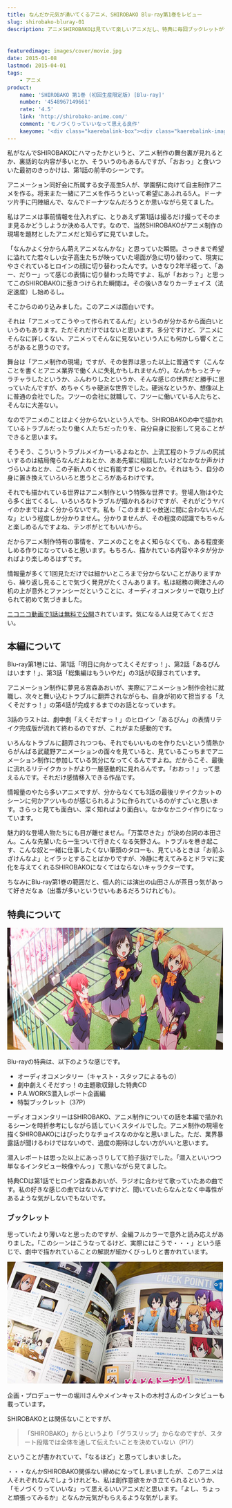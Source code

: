 ```yaml
---
title: なんだか元気が湧いてくるアニメ、SHIROBAKO Blu-ray第1巻をレビュー
slug: shirobako-bluray-01
description: アニメSHIROBAKOは見ていて楽しいアニメだし、特典に毎回ブックレットがつくらしいのでBlu-rayを購入してしまいました。TV放送を1回見ただけでも面白かったですが、改めてじっくり見ると何が面白いのかが分かった気がします。


featuredimage: images/cover/movie.jpg
date: 2015-01-08
lastmod: 2015-04-01
tags: 
    - アニメ
product:
    name: 'SHIROBAKO 第1巻 (初回生産限定版) [Blu-ray]'
    number: '4548967149661'
    rate: '4.5'
    link: 'http://shirobako-anime.com/'
    comment: 'モノづくりっていいなって思える良作'
    kaeyome: '<div class="kaerebalink-box"><div class="kaerebalink-image"><a href="http://www.amazon.co.jp/exec/obidos/ASIN/B00OJXVVDY/illusionspace-22/ref=nosim/" rel="nofollow" target="_blank"><img src="http://ecx.images-amazon.com/images/I/51xrMSF5xNL._SL160_.jpg" style="border: none;" /></a></div><div class="kaerebalink-info"><div class="kaerebalink-name"><a href="http://www.amazon.co.jp/exec/obidos/ASIN/B00OJXVVDY/illusionspace-22/ref=nosim/" rel="nofollow" target="_blank">SHIROBAKO 第1巻 (初回生産限定版) [Blu-ray]</a><div class="kaerebalink-powered-date">posted with <a href="http://kaereba.com" rel="nofollow" target="_blank">カエレバ</a></div></div><div class="kaerebalink-detail">木村珠莉 ワーナー・ブラザース・ホームエンターテイメント 2014-12-24    </div><div class="kaerebalink-link1"><div class="shoplinkamazon"><a href="http://www.amazon.co.jp/gp/search?keywords=SHIROBAKO%20%91%E61%8A%AA%20%8F%89%89%F1%90%B6%8EY%8C%C0%92%E8%94%C5%20Blu-ray&__mk_ja_JP=%83J%83%5E%83J%83i&tag=illusionspace-22" rel="nofollow" target="_blank" title="アマゾン" >Amazon</a></div><div class="shoplinkrakuten"><a href="http://hb.afl.rakuten.co.jp/hgc/0e95387f.f2aef20d.0e953880.25e412bd/?pc=http%3A%2F%2Fsearch.rakuten.co.jp%2Fsearch%2Fmall%2FSHIROBAKO%2520%25E7%25AC%25AC1%25E5%25B7%25BB%2520%25E5%2588%259D%25E5%259B%259E%25E7%2594%259F%25E7%2594%25A3%25E9%2599%2590%25E5%25AE%259A%25E7%2589%2588%2520Blu-ray%2F-%2Ff.1-p.1-s.1-sf.0-st.A-v.2%3Fx%3D0%26scid%3Daf_ich_link_urltxt%26m%3Dhttp%3A%2F%2Fm.rakuten.co.jp%2F" rel="nofollow" target="_blank" title="楽天市場" >楽天市場</a></div></div></div><div class="booklink-footer" style="clear: left"></div></div>'
---
```


私がなんでSHIROBAKOにハマったかというと、アニメ制作の舞台裏が見れるとか、裏話的な内容が多いとか、そういうのもあるんですが、「おおっ」と食いついた最初のきっかけは、第1話の前半のシーンです。

アニメーション同好会に所属する女子高生5人が、学園祭に向けて自主制作アニメを作る。将来また一緒にアニメを作ろうといって希望にあふれる5人。ドーナツ片手に円陣組んで、なんでドーナツなんだろうとか思いながら見てました。

私はアニメは事前情報を仕入れずに、とりあえず第1話は撮るだけ撮ってそのまま見るかどうしようか決める人です。なので、当然SHIROBAKOがアニメ制作の現場を題材としたアニメだと知らずに見ていました。

「なんかよく分からん萌えアニメなんかな」と思っていた瞬間。さっきまで希望に溢れてた若々しい女子高生たちが映っていた場面が急に切り替わって、現実にやさぐれているヒロインの顔に切り替わったんです。いきなり2年半経って、「あー、だりー」って感じの表情に切り替わった時ですよ、私が「おおっ？」と思ってこのSHIROBAKOに惹きつけられた瞬間は。その後いきなりカーチェイス（法定速度）し始めるし。

そこからのめり込みました。このアニメは面白いです。

それは「アニメってこうやって作られてるんだ」というのが分かるから面白いというのもあります。ただそれだけではないと思います。多分ですけど、アニメにそんなに詳しくない、アニメってそんなに見ないという人にも何かしら響くところがあると思うのです。

舞台は「アニメ制作の現場」ですが、その世界は思った以上に普通です（こんなことを書くとアニメ業界で働く人に失礼かもしれませんが）。なんかもっとチャラチャラしたというか、ふんわりしたというか、そんな感じの世界だと勝手に思っていたんですが、めちゃくちゃ硬派な世界でした。硬派なというか、想像以上に普通の会社でした。フツーの会社に就職して、フツーに働いている人たちと、そんなに大差ない。

なのでアニメのことはよく分からないという人でも、SHIROBAKOの中で描かれているトラブルだったり働く人たちだったりを、自分自身に投影して見ることができると思います。

そうそう、こういうトラブルメイカーいるよねとか、上流工程のトラブルの尻拭いするのは結局俺らなんだよねとか、ああ先輩に相談したいけどなかなか声かけづらいよねとか、この子新人のくせに有能すぎじゃねとか。それはもう、自分の身に置き換えていろいろと思うところがあるわけです。

それでも描かれている世界はアニメ制作という特殊な世界です。登場人物はやたら多く出てくるし、いろいろなトラブルが描かれるわけですが、それがどうヤバイのかまではよく分からないです。私も「このままじゃ放送に間に合わないんだな」という程度しか分かりません。分かりませんが、その程度の認識でもちゃんと楽しめるんですよね、テンポがとてもいいから。

だからアニメ制作特有の事情を、アニメのことをよく知らなくても、ある程度楽しめる作りになっていると思います。もちろん、描かれている内容やネタが分かればより楽しめるはずです。

情報量が多くて1回見ただけでは細かいところまで分からないことがありますから、繰り返し見ることで気づく発見がたくさんあります。私は総務の興津さんの机の上が意外とファンシーだということに、オーディオコメンタリーで取り上げられて初めて気づきました。

<a href="http://www.nicovideo.jp/watch/1412927306">ニコニコ動画で1話は無料で公開</a>されています。気になる人は見てみてください。


## 本編について


Blu-ray第1巻には、第1話「明日に向かってえくそだすっ！」、第2話「あるぴんはいます！」、第3話「総集編はもういやだ」の3話が収録されています。

アニメーション制作に夢見る宮森あおいが、実際にアニメーション制作会社に就職し、次々と舞い込むトラブルに翻弄されながらも、自身が初めて担当する「えくそだすっ！」の第4話が完成するまでのお話となっています。

3話のラストは、劇中劇「えくそだすっ！」のヒロイン「あるぴん」の表情リテイク完成版が流れて終わるのですが、これがまた感動的です。

いろんなトラブルに翻弄されつつも、それでもいいものを作りたいという情熱からがんばる武蔵野アニメーションの面々を見ていると、見ているこっちまでアニメーション制作に参加している気分になってくるんですよね。だからこそ、最後に流れるリテイクカットがより一層感動的に見れるんです。「おおっ！」って思えるんです。それだけ感情移入できる作品です。

情報量のやたら多いアニメですが、分からなくても3話の最後リテイクカットのシーンに何かアツいものが感じられるように作られているのがすごいと思います。さらっと見ても面白い、深く知ればより面白い。なかなかニクイ作りになっています。

魅力的な登場人物たちにも目が離せません。「万策尽きた」が決め台詞の本田さん。こんな先輩いたら一生ついて行きたくなる矢野さん。トラブルを巻き起こす、こんな奴と一緒に仕事したくない筆頭のタローも、見ているときは「お前ふざけんなよ」とイラッとすることばかりですが、冷静に考えてみるとドラマに変化を与えてくれるSHIROBAKOになくてはならないキャラクターです。

ちなみにBlu-ray第1巻の範囲だと、個人的には演出の山田さんが茶目っ気があって好きだなぁ（出番が多いというせいもあるだろうけれども）。


## 特典について


![SHIROBAKO Blu-ray 第1巻 三方背ケース](f9ea0fb625fd55494743de813be7f529.jpg)

Blu-rayの特典は、以下のような感じです。

<ul>
<li>オーディオコメンタリー（キャスト・スタッフによるもの）</li>
<li>劇中劇えくそだすっ！の主題歌収録した特典CD</li>
<li>P.A.WORKS潜入レポート企画編</li>
<li>特製ブックレット（37P）</li>
</ul>

ーディオコメンタリーはSHIROBAKO、アニメ制作についての話を本編で描かれるシーンを時折参考にしながら話していくスタイルでした。アニメ制作の現場を描くSHIROBAKOにはぴったりなチョイスなのかなと思いました。ただ、業界暴露話が聞けるわけではないので、過度の期待はしない方がいいと思います。

潜入レポートは思った以上にあっさりしてて拍子抜けでした。「潜入といいつつ単なるインタビュー映像やんっ」て思いながら見てました。

特典CDは第1話でヒロイン宮森あおいが、ラジオに合わせて歌っていたあの曲です。私の好きな感じの曲ではないんですけど、聞いていたらなんとなく中毒性があるような気がしないでもないです。


### ブックレット


思っていたより薄いなと思ったのですが、全編フルカラーで意外と読み応えがありました。「このシーンはこうなってるけど、実際にはこうで・・・」という感じで、劇中で描かれていることの解説が細かくびっしりと書かれています。

![初回限定盤ブックレット](a3849ca2a06a9ec7ad0a21a41f63ec0b.jpg)

企画・プロデューサーの堀川さんやメインキャストの木村さんのインタビューも載っています。

SHIROBAKOとは関係ないことですが、

<blockquote>
  「SHIROBAKO」からというより「グラスリップ」からなのですが、スタート段階では全体を通して伝えたいことを決めていない（P17）

</blockquote>
ということが書かれていて、「なるほど」と思ってしまいました。

・・・なんかSHIROBAKO関係ない締めになってしまいましたが、このアニメは人それぞれなんでしょうけれども、私は創作意欲をかき立てられるというか、「モノづくりっていいな」って思えるいいアニメだと思います。「よし、ちょっと頑張ってみるか」となんか元気がもらえるような気がします。


  